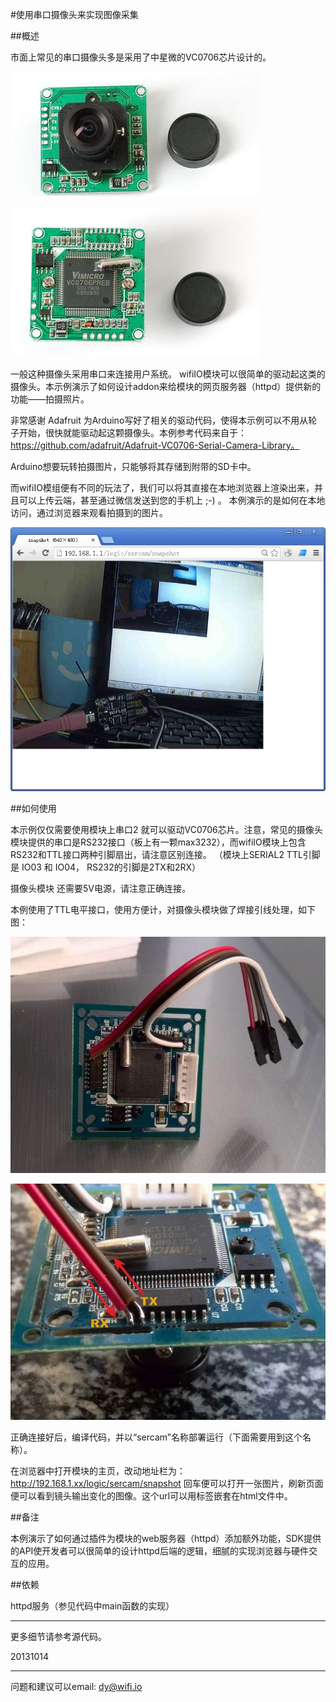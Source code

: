 ﻿#使用串口摄像头来实现图像采集

##概述

市面上常见的串口摄像头多是采用了中星微的VC0706芯片设计的。

![serial camera](../../addons_img/vc0706_cam.jpg)

![serial camera](../../addons_img/vc0706_cam_back.jpg)

一般这种摄像头采用串口来连接用户系统。
wifiIO模块可以很简单的驱动起这类的摄像头。本示例演示了如何设计addon来给模块的网页服务器（httpd）提供新的功能——拍摄照片。

非常感谢 Adafruit 为Arduino写好了相关的驱动代码，使得本示例可以不用从轮子开始，很快就能驱动起这颗摄像头。本例参考代码来自于：
https://github.com/adafruit/Adafruit-VC0706-Serial-Camera-Library。

Arduino想要玩转拍摄图片，只能够将其存储到附带的SD卡中。

而wifiIO模组便有不同的玩法了，我们可以将其直接在本地浏览器上渲染出来，并且可以上传云端，甚至通过微信发送到您的手机上 ;-) 。
本例演示的是如何在本地访问，通过浏览器来观看拍摄到的图片。


![serial camera](../../addons_img/vc0706_web.jpg)


##如何使用

本示例仅仅需要使用模块上串口2 就可以驱动VC0706芯片。注意，常见的摄像头模块提供的串口是RS232接口（板上有一颗max3232），而wifiIO模块上包含RS232和TTL接口两种引脚扇出，请注意区别连接。
（模块上SERIAL2 TTL引脚是 IO03 和 IO04， RS232的引脚是2TX和2RX）

摄像头模块  还需要5V电源，请注意正确连接。

本例使用了TTL电平接口，使用方便计，对摄像头模块做了焊接引线处理，如下图：

![serial camera](../../addons_img/vc0706_cam_soldered.jpg)

![serial camera](../../addons_img/vc0706_cam_soldered_detailed.jpg)

正确连接好后，编译代码，并以“sercam”名称部署运行（下面需要用到这个名称）。

在浏览器中打开模块的主页，改动地址栏为：http://192.168.1.xx/logic/sercam/snapshot
回车便可以打开一张图片，刷新页面便可以看到镜头输出变化的图像。这个url可以用<img>标签嵌套在html文件中。

##备注

本例演示了如何通过插件为模块的web服务器（httpd）添加额外功能，SDK提供的API使开发者可以很简单的设计httpd后端的逻辑，细腻的实现浏览器与硬件交互的应用。


##依赖

httpd服务（参见代码中main函数的实现）


****
更多细节请参考源代码。

20131014

****
问题和建议可以email: dy@wifi.io 
